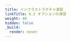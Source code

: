 ```yaml
---
title: インフラストラクチャ演習
linkTitle: 6.2 オプションの演習
weight: 40
hidden: false
_build:
  render: never
---
```

